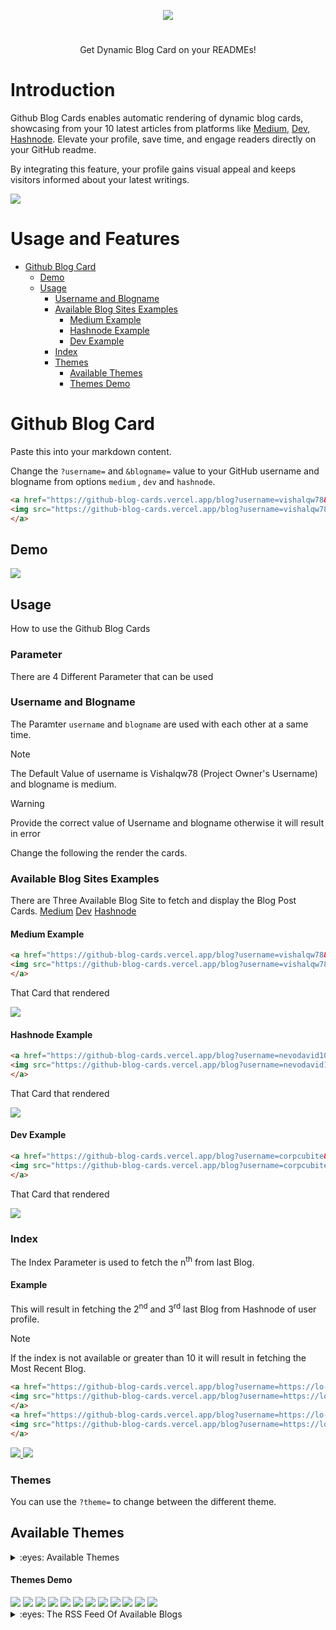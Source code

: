 <p align="center">
  
<img src="https://res.cloudinary.com/dnyfz9zqn/image/upload/v1692555001/logoed_1_b07o9w.svg"/>

#
<p align="center">Get Dynamic Blog Card on your READMEs!</p>
</p>

# Introduction

Github Blog Cards enables automatic rendering of dynamic blog cards, showcasing from your 10 latest articles from platforms like [Medium](https://medium.com/), [Dev](https://dev.to/), [Hashnode](https://hashnode.com/). Elevate your profile, save time, and engage readers directly on your GitHub readme.

By integrating this feature, your profile gains visual appeal and keeps visitors informed about your latest writings.

<img src="https://github-blog-cards.vercel.app/blog?username=vishalqw78&blogname=medium"/>

# Usage and Features

- [Github Blog Card](#github-blog-card)
    - [Demo](#demo)
    - [Usage](#usage)
        - [Username and Blogname](#username-and-blogname)
        - [Available Blog Sites Examples](#available-blog-sites-examples)
           - [Medium Example](#medium-example)
           - [Hashnode Example](#hashnode-example)
           - [Dev Example](#dev-example)
        - [Index](#index)
        - [Themes](#themes)
           - [Available Themes](#available-themes)
           - [Themes Demo](#themes-demo)

# Github Blog Card
Paste this into your markdown content.

Change the `?username=` and `&blogname=` value to your GitHub username and blogname from options `medium` , `dev` and `hashnode`.

```md
<a href="https://github-blog-cards.vercel.app/blog?username=vishalqw78&blogname=medium">
<img src="https://github-blog-cards.vercel.app/blog?username=vishalqw78&blogname=medium"/>
</a>
```
## Demo

<a href="https://github-blog-cards.vercel.app/blog?username=vishalqw78&blogname=medium">
<img src="https://github-blog-cards.vercel.app/blog?username=vishalqw78&blogname=medium"/>
</a>

## Usage
How to use the Github Blog Cards
### Parameter
There are 4 Different Parameter that can be used 
### Username and Blogname
The Paramter ```username``` and ```blogname``` are used with each other at a same time.
> [!NOTE]
> The Default Value of username is Vishalqw78 (Project Owner's Username) and blogname is medium.

>[!WARNING]
>Provide the correct value of Username and blogname otherwise it will result in error

Change the following the render the cards.

### Available Blog Sites Examples
There are Three Available Blog Site to fetch and display the Blog Post Cards.
[Medium](https://medium.com/)
[Dev](https://dev.to/)
[Hashnode](https://hashnode.com/)

#### Medium Example

```md
<a href="https://github-blog-cards.vercel.app/blog?username=vishalqw78&blogname=medium">
<img src="https://github-blog-cards.vercel.app/blog?username=vishalqw78&blogname=medium"/>
</a>
```

That Card that rendered

<a href="https://github-blog-cards.vercel.app/blog?username=vishalqw78&blogname=medium">
<img src="https://github-blog-cards.vercel.app/blog?username=vishalqw78&blogname=medium"/>
</a>

#### Hashnode Example

```md
<a href="https://github-blog-cards.vercel.app/blog?username=nevodavid10&blogname=hashnode">
<img src="https://github-blog-cards.vercel.app/blog?username=nevodavid10&blogname=hashnode"/>
</a>
```

That Card that rendered

<a href="https://github-blog-cards.vercel.app/blog?username=https://lo-victoria.com/&blogname=hashnode">
<img src="https://github-blog-cards.vercel.app/blog?username=https://lo-victoria.com/&blogname=hashnode"/>
</a>

#### Dev Example

```md
<a href="https://github-blog-cards.vercel.app/blog?username=corpcubite&blogname=dev">
<img src="https://github-blog-cards.vercel.app/blog?username=corpcubite&blogname=dev"/>
</a>
```

That Card that rendered

<a href="https://github-blog-cards.vercel.app/blog?username=corpcubite&blogname=dev">
<img src="https://github-blog-cards.vercel.app/blog?username=corpcubite&blogname=dev"/>
</a>

### Index

The Index Parameter is used to fetch the n<sup>th</sup> from last Blog.

#### Example 

This will result in fetching the 2<sup>nd</sup> and 3<sup>rd</sup> last Blog from Hashnode of user profile.
>[!NOTE]
> If the index is not available or greater than 10 it will result in fetching the Most Recent Blog.

```md
<a href="https://github-blog-cards.vercel.app/blog?username=https://lo-victoria.com/&blogname=hashnode&index=2">
<img src="https://github-blog-cards.vercel.app/blog?username=https://lo-victoria.com/&blogname=hashnode&index=2"/>
</a>
<a href="https://github-blog-cards.vercel.app/blog?username=https://lo-victoria.com/&blogname=hashnode&index=3">
<img src="https://github-blog-cards.vercel.app/blog?username=https://lo-victoria.com/&blogname=hashnode&index=3"/>
</a>
```
<a href="https://github-blog-cards.vercel.app/blog?username=https://lo-victoria.com/&blogname=hashnode&index=2">
<img src="https://github-blog-cards.vercel.app/blog?username=https://lo-victoria.com/&blogname=hashnode&index=2"/>
</a>
<a href="https://github-blog-cards.vercel.app/blog?username=https://lo-victoria.com/&blogname=hashnode&index=3">
<img src="https://github-blog-cards.vercel.app/blog?username=https://lo-victoria.com/&blogname=hashnode&index=3"/>
</a>


### Themes

You can use the ```?theme=``` to change between the different theme.

## Available Themes
<a name="#available-themes"></a>
<details>
<summary>:eyes: Available Themes</summary>
<div>
    <h2>default</h2>
    <img src="https://github-blog-cards.vercel.app/blog?theme=default&username=https://lo-victoria.com/&blogname=hashnode&index=1" alt="default blog card">
    
  </div>


  <div>
    <h2>default_repocard</h2>
    <img src="https://github-blog-cards.vercel.app/blog?theme=default_repocard&username=https://lo-victoria.com/&blogname=hashnode&index=2" alt="default_repocard blog card">
    
  </div>


  <div>
    <h2>transparent</h2>
    <img src="https://github-blog-cards.vercel.app/blog?theme=transparent&username=https://lo-victoria.com/&blogname=hashnode&index=3" alt="transparent blog card">
    
  </div>


  <div>
    <h2>shadow_red</h2>
    <img src="https://github-blog-cards.vercel.app/blog?theme=shadow_red&username=https://lo-victoria.com/&blogname=hashnode&index=4" alt="shadow_red blog card">
    
  </div>


  <div>
    <h2>shadow_green</h2>
    <img src="https://github-blog-cards.vercel.app/blog?theme=shadow_green&username=https://lo-victoria.com/&blogname=hashnode&index=5" alt="shadow_green blog card">
    
  </div>


  <div>
    <h2>shadow_blue</h2>
    <img src="https://github-blog-cards.vercel.app/blog?theme=shadow_blue&username=https://lo-victoria.com/&blogname=hashnode&index=6" alt="shadow_blue blog card">
    
  </div>


  <div>
    <h2>dark</h2>
    <img src="https://github-blog-cards.vercel.app/blog?theme=dark&username=https://lo-victoria.com/&blogname=hashnode&index=7" alt="dark blog card">
    
  </div>


  <div>
    <h2>radical</h2>
    <img src="https://github-blog-cards.vercel.app/blog?theme=radical&username=https://lo-victoria.com/&blogname=hashnode&index=8" alt="radical blog card">
    
  </div>


  <div>
    <h2>merko</h2>
    <img src="https://github-blog-cards.vercel.app/blog?theme=merko&username=https://lo-victoria.com/&blogname=hashnode&index=9" alt="merko blog card">
    
  </div>


  <div>
    <h2>gruvbox</h2>
    <img src="https://github-blog-cards.vercel.app/blog?theme=gruvbox&username=https://lo-victoria.com/&blogname=hashnode&index=10" alt="gruvbox blog card">
    
  </div>


  <div>
    <h2>gruvbox_light</h2>
    <img src="https://github-blog-cards.vercel.app/blog?theme=gruvbox_light&username=https://lo-victoria.com/&blogname=hashnode&index=1" alt="gruvbox_light blog card">
    
  </div>


  <div>
    <h2>tokyonight</h2>
    <img src="https://github-blog-cards.vercel.app/blog?theme=tokyonight&username=https://lo-victoria.com/&blogname=hashnode&index=2" alt="tokyonight blog card">
    
  </div>


  <div>
    <h2>onedark</h2>
    <img src="https://github-blog-cards.vercel.app/blog?theme=onedark&username=https://lo-victoria.com/&blogname=hashnode&index=3" alt="onedark blog card">
    
  </div>


  <div>
    <h2>cobalt</h2>
    <img src="https://github-blog-cards.vercel.app/blog?theme=cobalt&username=https://lo-victoria.com/&blogname=hashnode&index=4" alt="cobalt blog card">
    
  </div>


  <div>
    <h2>synthwave</h2>
    <img src="https://github-blog-cards.vercel.app/blog?theme=synthwave&username=https://lo-victoria.com/&blogname=hashnode&index=5" alt="synthwave blog card">
    
  </div>


  <div>
    <h2>highcontrast</h2>
    <img src="https://github-blog-cards.vercel.app/blog?theme=highcontrast&username=https://lo-victoria.com/&blogname=hashnode&index=6" alt="highcontrast blog card">
    
  </div>


  <div>
    <h2>dracula</h2>
    <img src="https://github-blog-cards.vercel.app/blog?theme=dracula&username=https://lo-victoria.com/&blogname=hashnode&index=7" alt="dracula blog card">
    
  </div>


  <div>
    <h2>prussian</h2>
    <img src="https://github-blog-cards.vercel.app/blog?theme=prussian&username=https://lo-victoria.com/&blogname=hashnode&index=8" alt="prussian blog card">
    
  </div>


  <div>
    <h2>monokai</h2>
    <img src="https://github-blog-cards.vercel.app/blog?theme=monokai&username=https://lo-victoria.com/&blogname=hashnode&index=9" alt="monokai blog card">
    
  </div>


  <div>
    <h2>vue</h2>
    <img src="https://github-blog-cards.vercel.app/blog?theme=vue&username=https://lo-victoria.com/&blogname=hashnode&index=10" alt="vue blog card">
    
  </div>


  <div>
    <h2>vue-dark</h2>
    <img src="https://github-blog-cards.vercel.app/blog?theme=vue-dark&username=https://lo-victoria.com/&blogname=hashnode&index=1" alt="vue-dark blog card">
    
  </div>


  <div>
    <h2>shades-of-purple</h2>
    <img src="https://github-blog-cards.vercel.app/blog?theme=shades-of-purple&username=https://lo-victoria.com/&blogname=hashnode&index=2" alt="shades-of-purple blog card">
    
  </div>


  <div>
    <h2>nightowl</h2>
    <img src="https://github-blog-cards.vercel.app/blog?theme=nightowl&username=https://lo-victoria.com/&blogname=hashnode&index=3" alt="nightowl blog card">
    
  </div>


  <div>
    <h2>buefy</h2>
    <img src="https://github-blog-cards.vercel.app/blog?theme=buefy&username=https://lo-victoria.com/&blogname=hashnode&index=4" alt="buefy blog card">
    
  </div>


  <div>
    <h2>blue-green</h2>
    <img src="https://github-blog-cards.vercel.app/blog?theme=blue-green&username=https://lo-victoria.com/&blogname=hashnode&index=5" alt="blue-green blog card">
    
  </div>


  <div>
    <h2>algolia</h2>
    <img src="https://github-blog-cards.vercel.app/blog?theme=algolia&username=https://lo-victoria.com/&blogname=hashnode&index=6" alt="algolia blog card">
    
  </div>


  <div>
    <h2>great-gatsby</h2>
    <img src="https://github-blog-cards.vercel.app/blog?theme=great-gatsby&username=https://lo-victoria.com/&blogname=hashnode&index=7" alt="great-gatsby blog card">
    
  </div>


  <div>
    <h2>darcula</h2>
    <img src="https://github-blog-cards.vercel.app/blog?theme=darcula&username=https://lo-victoria.com/&blogname=hashnode&index=8" alt="darcula blog card">
    
  </div>


  <div>
    <h2>bear</h2>
    <img src="https://github-blog-cards.vercel.app/blog?theme=bear&username=https://lo-victoria.com/&blogname=hashnode&index=9" alt="bear blog card">
    
  </div>


  <div>
    <h2>solarized-dark</h2>
    <img src="https://github-blog-cards.vercel.app/blog?theme=solarized-dark&username=https://lo-victoria.com/&blogname=hashnode&index=10" alt="solarized-dark blog card">
    
  </div>


  <div>
    <h2>solarized-light</h2>
    <img src="https://github-blog-cards.vercel.app/blog?theme=solarized-light&username=https://lo-victoria.com/&blogname=hashnode&index=1" alt="solarized-light blog card">
    
  </div>


  <div>
    <h2>chartreuse-dark</h2>
    <img src="https://github-blog-cards.vercel.app/blog?theme=chartreuse-dark&username=https://lo-victoria.com/&blogname=hashnode&index=2" alt="chartreuse-dark blog card">
    
  </div>


  <div>
    <h2>nord</h2>
    <img src="https://github-blog-cards.vercel.app/blog?theme=nord&username=https://lo-victoria.com/&blogname=hashnode&index=3" alt="nord blog card">
    
  </div>


  <div>
    <h2>gotham</h2>
    <img src="https://github-blog-cards.vercel.app/blog?theme=gotham&username=https://lo-victoria.com/&blogname=hashnode&index=4" alt="gotham blog card">
    
  </div>


  <div>
    <h2>material-palenight</h2>
    <img src="https://github-blog-cards.vercel.app/blog?theme=material-palenight&username=https://lo-victoria.com/&blogname=hashnode&index=5" alt="material-palenight blog card">
    
  </div>


  <div>
    <h2>graywhite</h2>
    <img src="https://github-blog-cards.vercel.app/blog?theme=graywhite&username=https://lo-victoria.com/&blogname=hashnode&index=6" alt="graywhite blog card">
    
  </div>


  <div>
    <h2>vision-friendly-dark</h2>
    <img src="https://github-blog-cards.vercel.app/blog?theme=vision-friendly-dark&username=https://lo-victoria.com/&blogname=hashnode&index=7" alt="vision-friendly-dark blog card">
    
  </div>


  <div>
    <h2>ayu-mirage</h2>
    <img src="https://github-blog-cards.vercel.app/blog?theme=ayu-mirage&username=https://lo-victoria.com/&blogname=hashnode&index=8" alt="ayu-mirage blog card">
    
  </div>


  <div>
    <h2>midnight-purple</h2>
    <img src="https://github-blog-cards.vercel.app/blog?theme=midnight-purple&username=https://lo-victoria.com/&blogname=hashnode&index=9" alt="midnight-purple blog card">
    
  </div>


  <div>
    <h2>calm</h2>
    <img src="https://github-blog-cards.vercel.app/blog?theme=calm&username=https://lo-victoria.com/&blogname=hashnode&index=10" alt="calm blog card">
    
  </div>


  <div>
    <h2>flag-india</h2>
    <img src="https://github-blog-cards.vercel.app/blog?theme=flag-india&username=https://lo-victoria.com/&blogname=hashnode&index=1" alt="flag-india blog card">
    
  </div>


  <div>
    <h2>omni</h2>
    <img src="https://github-blog-cards.vercel.app/blog?theme=omni&username=https://lo-victoria.com/&blogname=hashnode&index=2" alt="omni blog card">
    
  </div>


  <div>
    <h2>react</h2>
    <img src="https://github-blog-cards.vercel.app/blog?theme=react&username=https://lo-victoria.com/&blogname=hashnode&index=3" alt="react blog card">
    
  </div>


  <div>
    <h2>jolly</h2>
    <img src="https://github-blog-cards.vercel.app/blog?theme=jolly&username=https://lo-victoria.com/&blogname=hashnode&index=4" alt="jolly blog card">
    
  </div>


  <div>
    <h2>maroongold</h2>
    <img src="https://github-blog-cards.vercel.app/blog?theme=maroongold&username=https://lo-victoria.com/&blogname=hashnode&index=5" alt="maroongold blog card">
    
  </div>


  <div>
    <h2>yeblu</h2>
    <img src="https://github-blog-cards.vercel.app/blog?theme=yeblu&username=https://lo-victoria.com/&blogname=hashnode&index=6" alt="yeblu blog card">
    
  </div>


  <div>
    <h2>blueberry</h2>
    <img src="https://github-blog-cards.vercel.app/blog?theme=blueberry&username=https://lo-victoria.com/&blogname=hashnode&index=7" alt="blueberry blog card">
    
  </div>


  <div>
    <h2>slateorange</h2>
    <img src="https://github-blog-cards.vercel.app/blog?theme=slateorange&username=https://lo-victoria.com/&blogname=hashnode&index=8" alt="slateorange blog card">
    
  </div>


  <div>
    <h2>kacho_ga</h2>
    <img src="https://github-blog-cards.vercel.app/blog?theme=kacho_ga&username=https://lo-victoria.com/&blogname=hashnode&index=9" alt="kacho_ga blog card">
    
  </div>


  <div>
    <h2>outrun</h2>
    <img src="https://github-blog-cards.vercel.app/blog?theme=outrun&username=https://lo-victoria.com/&blogname=hashnode&index=10" alt="outrun blog card">
    
  </div>


  <div>
    <h2>ocean_dark</h2>
    <img src="https://github-blog-cards.vercel.app/blog?theme=ocean_dark&username=https://lo-victoria.com/&blogname=hashnode&index=1" alt="ocean_dark blog card">
    
  </div>


  <div>
    <h2>city_lights</h2>
    <img src="https://github-blog-cards.vercel.app/blog?theme=city_lights&username=https://lo-victoria.com/&blogname=hashnode&index=2" alt="city_lights blog card">
    
  </div>


  <div>
    <h2>github_dark</h2>
    <img src="https://github-blog-cards.vercel.app/blog?theme=github_dark&username=https://lo-victoria.com/&blogname=hashnode&index=3" alt="github_dark blog card">
    
  </div>


  <div>
    <h2>github_dark_dimmed</h2>
    <img src="https://github-blog-cards.vercel.app/blog?theme=github_dark_dimmed&username=https://lo-victoria.com/&blogname=hashnode&index=4" alt="github_dark_dimmed blog card">
    
  </div>


  <div>
    <h2>discord_old_blurple</h2>
    <img src="https://github-blog-cards.vercel.app/blog?theme=discord_old_blurple&username=https://lo-victoria.com/&blogname=hashnode&index=5" alt="discord_old_blurple blog card">
    
  </div>


  <div>
    <h2>aura_dark</h2>
    <img src="https://github-blog-cards.vercel.app/blog?theme=aura_dark&username=https://lo-victoria.com/&blogname=hashnode&index=6" alt="aura_dark blog card">
    
  </div>


  <div>
    <h2>panda</h2>
    <img src="https://github-blog-cards.vercel.app/blog?theme=panda&username=https://lo-victoria.com/&blogname=hashnode&index=7" alt="panda blog card">
    
  </div>


  <div>
    <h2>noctis_minimus</h2>
    <img src="https://github-blog-cards.vercel.app/blog?theme=noctis_minimus&username=https://lo-victoria.com/&blogname=hashnode&index=8" alt="noctis_minimus blog card">
    
  </div>


  <div>
    <h2>cobalt2</h2>
    <img src="https://github-blog-cards.vercel.app/blog?theme=cobalt2&username=https://lo-victoria.com/&blogname=hashnode&index=9" alt="cobalt2 blog card">
    
  </div>


  <div>
    <h2>swift</h2>
    <img src="https://github-blog-cards.vercel.app/blog?theme=swift&username=https://lo-victoria.com/&blogname=hashnode&index=10" alt="swift blog card">
    
  </div>


  <div>
    <h2>aura</h2>
    <img src="https://github-blog-cards.vercel.app/blog?theme=aura&username=https://lo-victoria.com/&blogname=hashnode&index=1" alt="aura blog card">
    
  </div>


  <div>
    <h2>apprentice</h2>
    <img src="https://github-blog-cards.vercel.app/blog?theme=apprentice&username=https://lo-victoria.com/&blogname=hashnode&index=2" alt="apprentice blog card">
    
  </div>


  <div>
    <h2>moltack</h2>
    <img src="https://github-blog-cards.vercel.app/blog?theme=moltack&username=https://lo-victoria.com/&blogname=hashnode&index=3" alt="moltack blog card">
    
  </div>


  <div>
    <h2>codeSTACKr</h2>
    <img src="https://github-blog-cards.vercel.app/blog?theme=codeSTACKr&username=https://lo-victoria.com/&blogname=hashnode&index=4" alt="codeSTACKr blog card">
    
  </div>


  <div>
    <h2>rose_pine</h2>
    <img src="https://github-blog-cards.vercel.app/blog?theme=rose_pine&username=https://lo-victoria.com/&blogname=hashnode&index=5" alt="rose_pine blog card">
    
  </div>


  <div>
    <h2>date_night</h2>
    <img src="https://github-blog-cards.vercel.app/blog?theme=date_night&username=https://lo-victoria.com/&blogname=hashnode&index=6" alt="date_night blog card">
    
  </div>


  <div>
    <h2>one_dark_pro</h2>
    <img src="https://github-blog-cards.vercel.app/blog?theme=one_dark_pro&username=https://lo-victoria.com/&blogname=hashnode&index=7" alt="one_dark_pro blog card">
    
  </div>


  <div>
    <h2>rose</h2>
    <img src="https://github-blog-cards.vercel.app/blog?theme=rose&username=https://lo-victoria.com/&blogname=hashnode&index=8" alt="rose blog card">
    
  </div>


  <div>
    <h2>holi</h2>
    <img src="https://github-blog-cards.vercel.app/blog?theme=holi&username=https://lo-victoria.com/&blogname=hashnode&index=9" alt="holi blog card">
    
  </div>


  <div>
    <h2>neon</h2>
    <img src="https://github-blog-cards.vercel.app/blog?theme=neon&username=https://lo-victoria.com/&blogname=hashnode&index=10" alt="neon blog card">
    
  </div>


  <div>
    <h2>blue_navy</h2>
    <img src="https://github-blog-cards.vercel.app/blog?theme=blue_navy&username=https://lo-victoria.com/&blogname=hashnode&index=1" alt="blue_navy blog card">
    
  </div>


  <div>
    <h2>calm_pink</h2>
    <img src="https://github-blog-cards.vercel.app/blog?theme=calm_pink&username=https://lo-victoria.com/&blogname=hashnode&index=2" alt="calm_pink blog card">
    
  </div>
</details>

#### Themes Demo

<div>
<img src="https://github-blog-cards.vercel.app/blog?theme=rose&username=https://lo-victoria.com/&blogname=hashnode&index=2"/>
<img src="https://github-blog-cards.vercel.app/blog?theme=github&username=https://lo-victoria.com/&blogname=hashnode&index=2"/>
<img src="https://github-blog-cards.vercel.app/blog?theme=dark&username=https://lo-victoria.com/&blogname=hashnode&index=2"/>
<img src="https://github-blog-cards.vercel.app/blog?theme=neon&username=https://lo-victoria.com/&blogname=hashnode&index=2"/>
<img src="https://github-blog-cards.vercel.app/blog?theme=cobalt&username=https://lo-victoria.com/&blogname=hashnode&index=2"/>
<img src="https://github-blog-cards.vercel.app/blog?theme=tokyonight&username=https://lo-victoria.com/&blogname=hashnode&index=2"/>
<img src="https://github-blog-cards.vercel.app/blog?theme=synthwave&username=https://lo-victoria.com/&blogname=hashnode&index=2"/>
<img src="https://github-blog-cards.vercel.app/blog?theme=dracula&username=https://lo-victoria.com/&blogname=hashnode&index=2"/>
<img src="https://github-blog-cards.vercel.app/blog?theme=panda&username=https://lo-victoria.com/&blogname=hashnode&index=2"/>
<img src="https://github-blog-cards.vercel.app/blog?theme=highcontrast&username=https://lo-victoria.com/&blogname=hashnode&index=2"/>
<img src="https://github-blog-cards.vercel.app/blog?theme=github_dark&username=https://lo-victoria.com/&blogname=hashnode&index=2"/>
<img src="https://github-blog-cards.vercel.app/blog?theme=slateorange&username=https://lo-victoria.com/&blogname=hashnode&index=2"/>
</div>



<details>
<summary>:eyes: The RSS Feed Of Available Blogs</summary>

<table>
  <tr>
    <th>Site</th>
    <th>RSS Feed</th>
  </tr>
  <tr>
    <td>Medium</td>
    <td><a href="https://medium.com/feed/@your-username">https://medium.com/feed/@your-username</a></td>
  </tr>
  <tr>
    <td>Dev.to</td>
    <td><a href="https://dev.to/feed/@username">https://dev.to/feed/your-username</a></td>
  </tr>
  <tr>
    <td>Hashnode</td>
    <td><a href="blogname/rss.xml">https://blogname/rss.xml</a></td>
  </tr>
</table>

</details>
